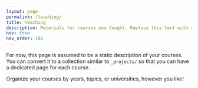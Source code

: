 ```yaml
---
layout: page
permalink: /teaching/
title: teaching
description: Materials for courses you taught. Replace this text with your description.
nav: true
nav_order: 101
---
```


For now, this page is assumed to be a static description of your courses. You can convert it to a collection similar to `_projects/` so that you can have a dedicated page for each course.

Organize your courses by years, topics, or universities, however you like!
